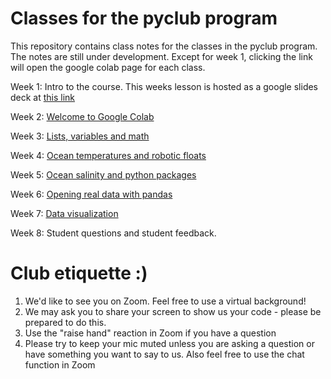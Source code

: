 # Classes for the pyclub program

This repository contains class notes for the classes in the pyclub program. The notes are still under development. Except for week 1, clicking the link will open the google colab page for each class. 

Week 1: Intro to the course. This weeks lesson is hosted as a google slides deck at [this link](https://docs.google.com/presentation/d/1BEiBqc4DS8kRiUJX1IIEFivzC8j47Ce40CYyrBYOXrk/edit?usp=sharing)

Week 2: [Welcome to Google Colab](https://colab.research.google.com/github/pyclub-cu/classes/blob/master/Week2_student_copy.ipynb)

Week 3: [Lists, variables and math](https://colab.research.google.com/github/pyclub-cu/classes/blob/master/Week_3_Lists_and_Maths.ipynb)

Week 4: [Ocean temperatures and robotic floats](https://colab.research.google.com/github/pyclub-cu/classes/blob/master/Week_4.ipynb)

Week 5: [Ocean salinity and python packages](https://colab.research.google.com/github/pyclub-cu/classes/blob/master/Week_5_Salinity_Pandas.ipynb)

Week 6: [Opening real data with pandas](https://colab.research.google.com/github/pyclub-cu/classes/blob/master/Week_6.ipynb)

Week 7: [Data visualization](https://colab.research.google.com/github/pyclub-cu/classes/blob/master/Week_7_Data_Visualization.ipynb)

Week 8: Student questions and student feedback. 


# Club etiquette :)

1. We'd like to see you on Zoom. Feel free to use a virtual background!
2. We may ask you to share your screen to show us your code - please be prepared to do this.
3. Use the "raise hand" reaction in Zoom if you have a question
4. Please try to keep your mic muted unless you are asking a question or have something you want to say to us. Also feel free to use the chat function in Zoom
